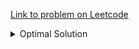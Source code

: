 <!-- [Link to Striver's SDE Sheet]() -->

[Link to problem on Leetcode](https://leetcode.com/problems/count-vowels-permutation/)



<!-- <details><summary>Sub-Optimal Solution</summary>

Sub-Optimal Solution: TC = , SC =  

*


Runtime: , faster than <br>
Memory Usage: , less than <br>

<details><summary>Clean Code</summary>

![]()

</details>

</details> -->



<details><summary>Optimal Solution</summary>

Optimal Solution: TC = `O(N)`, SC = `O(6) = O(1)`

- The recursive solution is easy to understand.
- Take 2 parameters, index and the previous character.
- Map each character to an integer. For eg, I mapped 'a', 'e', 'i', 'o', 'u' to 1, 2, 3, 4, 5. I left 0 so that I can represent that in my state that there are no previous characters.
- Next, the transitions are simple to build, we just check the previous character and decide accordingly. Note: If there are no previous characters, we can take every character.
- Transform the recursive solution to top-down dp, which is pretty easy and then transform to the bottom-up iterative dp. Next, do a space optimistaion by removing a dimension from the memoization array.


Runtime: `104 ms`, faster than `43.61%`<br>
Memory Usage: `18.2 MB`, less than `49.53%`<br>


<details><summary>Clean Code</summary>

![](https://github.com/archishmanghos/code-images/blob/master/Leetcode/1220.png)

</details>

</details>
